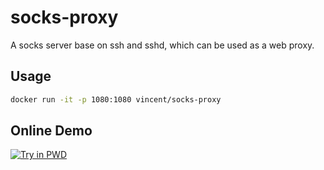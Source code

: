 # socks-proxy

A socks server base on ssh and sshd, which can be used as a web proxy.

## Usage

```bash
docker run -it -p 1080:1080 vincent/socks-proxy
```

## Online Demo

[![Try in PWD](https://github.com/play-with-docker/stacks/raw/cff22438cb4195ace27f9b15784bbb497047afa7/assets/images/button.png)](https://labs.play-with-docker.com?stack=https://raw.githubusercontent.com/vincentngthu/socks-proxy/master/docker-compose.yml)
